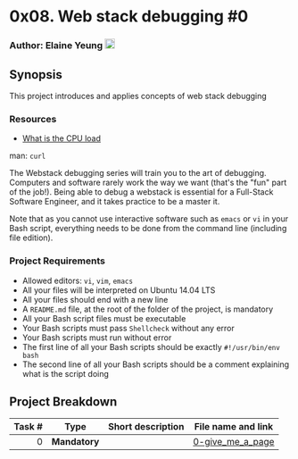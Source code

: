 # 0x08. Web stack debugging #0

### Author: Elaine Yeung [<img src="https://user-images.githubusercontent.com/23224088/27935507-4e614b68-6260-11e7-8b20-d0352ef3ff53.png" height="18px"/>](https://twitter.com/egsy) 

## Synopsis
This project introduces and applies concepts of web stack debugging

### Resources

- [What is the CPU load](http://blog.scoutapp.com/articles/2009/07/31/understanding-load-averages)

man: `curl`

The Webstack debugging series will train you to the art of debugging. Computers and software rarely work the way we want (that's the "fun" part of the job!). Being able to debug a webstack is essential for a Full-Stack Software Engineer, and it takes practice to be a master it.
																															
Note that as you cannot use interactive software such as `emacs` or `vi` in your Bash script, everything needs to be done from the command line (including file edition).
																																
### Project Requirements
- Allowed editors: `vi`, `vim`, `emacs`
- All your files will be interpreted on Ubuntu 14.04 LTS
- All your files should end with a new line
- A `README.md` file, at the root of the folder of the project, is mandatory
- All your Bash script files must be executable
- Your Bash scripts must pass `Shellcheck` without any error
- Your Bash scripts must run without error
- The first line of all your Bash scripts should be exactly `#!/usr/bin/env bash`
- The second line of all your Bash scripts should be a comment explaining what is the script doing

## Project Breakdown
Task # | Type | Short description | File name and link |
---: | --- | --- | --- |
0 | **Mandatory** | | [0-give_me_a_page](./0-give_me_a_page)
